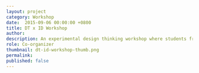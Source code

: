 ```yaml
---
layout: project
category: Workshop
date:  2015-09-06 00:00:00 +0800
title: DT x ID Workshop
author:
description: An experimental design thinking workshop where students from multiple diciplines meets industrial design at friends' house.
role: Co-organizer
thumbnail: dt-id-workshop-thumb.png
permalink:
published: false
---
```

